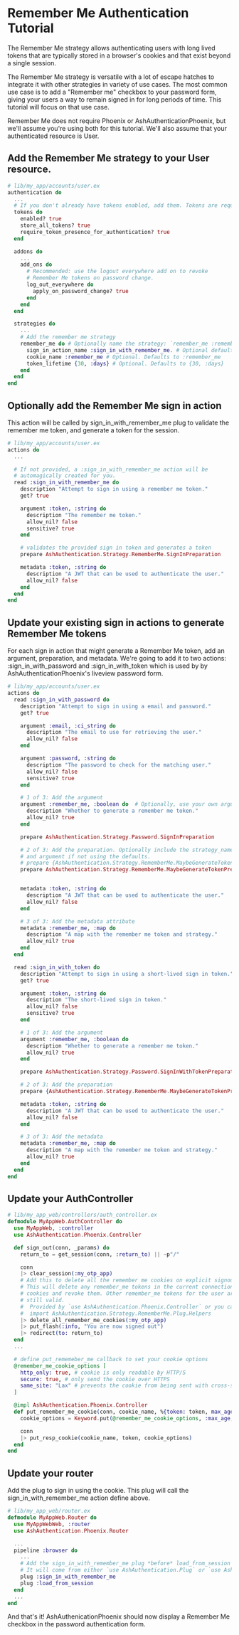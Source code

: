 # Remember Me Authentication Tutorial

The Remember Me strategy allows authenticating users with long lived tokens
that are typically stored in a browser's cookies and that exist beyond a single session. 

The Remember Me strategy is versatile with a lot of escape hatches to integrate it 
with other strategies in variety of use cases. The most common use case is to add 
a "Remember me" checkbox to your password form, giving your users a way to remain 
signed in for long periods of time. This tutorial will focus on that use case.

Remember Me does not require Phoenix or AshAuthenticationPhoenix, but we'll assume
you're using both for this tutorial. We'll also assume that your authenticated
resource is User.

## Add the Remember Me strategy to your User resource.

```elixir
# lib/my_app/accounts/user.ex
authentication do
  ...
  # If you don't already have tokens enabled, add them. Tokens are required.
  tokens do
    enabled? true
    store_all_tokens? true
    require_token_presence_for_authentication? true
  end

  addons do
    ...
    add_ons do
      # Recommended: use the logout everywhere add on to revoke
      # Remember Me tokens on password change.
      log_out_everywhere do
        apply_on_password_change? true
      end
    end
  end

  strategies do
    ...
    # Add the remember me strategy
    remember_me do # Optionally name the strategy: `remember_me :remember_me do`
      sign_in_action_name :sign_in_with_remember_me. # Optional defaults to :sign_in_with_[:strategy_name]
      cookie_name :remember_me # Optional. Defaults to :remember_me
      token_lifetime {30, :days} # Optional. Defaults to {30, :days}
    end
  end
end
```

## Optionally add the Remember Me sign in action

This action will be called by sign_in_with_remember_me plug to validate the remember me 
token, and generate a token for the session.

```elixir
# lib/my_app/accounts/user.ex
actions do
  ...

  # If not provided, a :sign_in_with_remember_me action will be 
  # automagically created for you.
  read :sign_in_with_remember_me do
    description "Attempt to sign in using a remember me token."
    get? true

    argument :token, :string do
      description "The remember me token."
      allow_nil? false
      sensitive? true
    end

    # validates the provided sign in token and generates a token
    prepare AshAuthentication.Strategy.RememberMe.SignInPreparation

    metadata :token, :string do
      description "A JWT that can be used to authenticate the user."
      allow_nil? false
    end
  end
end
```

## Update your existing sign in actions to generate Remember Me tokens

For each sign in action that might generate a Remember Me token, add an argument, 
preparation, and metadata. We're going to add it to two actions: :sign_in_with_password 
and :sign_in_with_token which is used by by AshAuthenticationPhoenix's liveview 
password form.

```elixir
# lib/my_app/accounts/user.ex
actions do
  read :sign_in_with_password do
    description "Attempt to sign in using a email and password."
    get? true

    argument :email, :ci_string do
      description "The email to use for retrieving the user."
      allow_nil? false
    end

    argument :password, :string do
      description "The password to check for the matching user."
      allow_nil? false
      sensitive? true
    end

    # 1 of 3: Add the argument
    argument :remember_me, :boolean do  # Optionally, use your own argument name
      description "Whether to generate a remember me token."
      allow_nil? true
    end

    prepare AshAuthentication.Strategy.Password.SignInPreparation

    # 2 of 3: Add the preparation. Optionally include the strategy_name 
    # and argument if not using the defaults.
    # prepare {AshAuthentication.Strategy.RememberMe.MaybeGenerateTokenPreparation, strategy_name: :remember_me, argument: :remember_me}
    prepare AshAuthentication.Strategy.RememberMe.MaybeGenerateTokenPreparation


    metadata :token, :string do
      description "A JWT that can be used to authenticate the user."
      allow_nil? false
    end

    # 3 of 3: Add the metadata attribute
    metadata :remember_me, :map do
      description "A map with the remember me token and strategy."
      allow_nil? true
    end
  end

  read :sign_in_with_token do
    description "Attempt to sign in using a short-lived sign in token."
    get? true

    argument :token, :string do
      description "The short-lived sign in token."
      allow_nil? false
      sensitive? true
    end

    # 1 of 3: Add the argument
    argument :remember_me, :boolean do
      description "Whether to generate a remember me token."
      allow_nil? true
    end

    prepare AshAuthentication.Strategy.Password.SignInWithTokenPreparation

    # 2 of 3: Add the preparation
    prepare {AshAuthentication.Strategy.RememberMe.MaybeGenerateTokenPreparation, strategy_name: :remember_me}

    metadata :token, :string do
      description "A JWT that can be used to authenticate the user."
      allow_nil? false
    end

    # 3 of 3: Add the metadata
    metadata :remember_me, :map do
      description "A map with the remember me token and strategy."
      allow_nil? true
    end
  end
end
```

## Update your AuthController

```elixir
# lib/my_app_web/controllers/auth_controller.ex
defmodule MyAppWeb.AuthController do
  use MyAppWeb, :controller
  use AshAuthentication.Phoenix.Controller

  def sign_out(conn, _params) do
    return_to = get_session(conn, :return_to) || ~p"/"

    conn
    |> clear_session(:my_otp_app)
    # Add this to delete all the remember me cookies on explicit signout.
    # This will delete any remember_me tokens in the current connection's
    # cookies and revoke them. Other remember_me tokens for the user are
    # still valid.
    #  Provided by `use AshAuthentication.Phoenix.Controller` or you can
    #  import AshAuthentication.Strategy.RememberMe.Plug.Helpers
    |> delete_all_remember_me_cookies(:my_otp_app)
    |> put_flash(:info, "You are now signed out")
    |> redirect(to: return_to)
  end
  ...

  # define put_rememeber_me callback to set your cookie options
  @remember_me_cookie_options [
    http_only: true, # cookie is only readable by HTTP/S
    secure: true, # only send the cookie over HTTPS
    same_site: "Lax" # prevents the cookie from being sent with cross-site requests
  ]

  @impl AshAuthentication.Phoenix.Controller
  def put_remember_me_cookie(conn, cookie_name, %{token: token, max_age: max_age}) do
    cookie_options = Keyword.put(@remember_me_cookie_options, :max_age, max_age)

    conn
    |> put_resp_cookie(cookie_name, token, cookie_options)
  end
end
```

## Update your router

Add the plug to sign in using the cookie. This plug will call the 
sign_in_with_remember_me action define above.

```elixir
# lib/my_app_web/router.ex
defmodule MyAppWeb.Router do
  use MyAppWebWeb, :router
  use AshAuthentication.Phoenix.Router

  ...
  pipeline :browser do
    ...
    # Add the sign_in_with_remember_me plug *before* load_from_session
    # It will come from either `use AshAuthentication.Plug` or `use AshAuthentication.Phoenix.Router`
    plug :sign_in_with_remember_me
    plug :load_from_session
  end
  ...
end
```

And that's it! AshAuthenicationPhoenix should now display a Remember Me checkbox
in the password authentication form.
